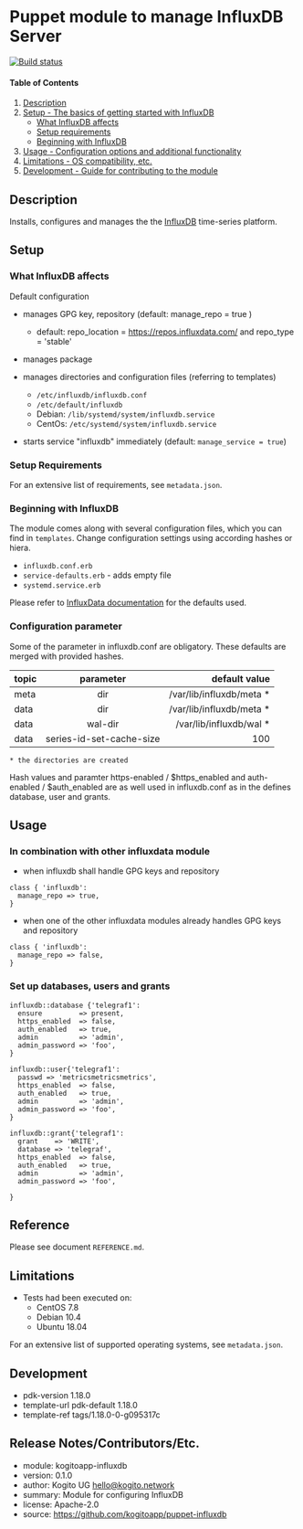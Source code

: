 # Puppet module to manage InfluxDB Server

[![Build status][travis-image]][travis-url]

#### Table of Contents

1. [Description](#description)
2. [Setup - The basics of getting started with InfluxDB](#setup)
    * [What InfluxDB affects](#what-InfluxDB-affects)
    * [Setup requirements](#setup-requirements)
    * [Beginning with InfluxDB](#beginning-with-InfluxDB)
3. [Usage - Configuration options and additional functionality](#usage)
4. [Limitations - OS compatibility, etc.](#limitations)
5. [Development - Guide for contributing to the module](#development)

## Description

Installs, configures and manages the the [InfluxDB](https://github.com/influxdata/influxdb)
time-series platform.

## Setup

### What InfluxDB affects

Default configuration

-   manages GPG key, repository  (default: manage_repo = true )
      - default: repo_location = https://repos.influxdata.com/ and repo_type = 'stable'

-   manages package

-   manages directories and configuration files (referring to templates)
    -   `/etc/influxdb/influxdb.conf`
    -   `/etc/default/influxdb`
    -   Debian: `/lib/systemd/system/influxdb.service`
    -   CentOs: `/etc/systemd/system/influxdb.service`

-   starts service "influxdb" immediately (default: `manage_service = true`)

### Setup Requirements

For an extensive list of requirements, see `metadata.json`.

### Beginning with InfluxDB

The module comes along with several configuration files, which you can find in
`templates`. Change configuration settings using according hashes or hiera.

- `influxdb.conf.erb`
- `service-defaults.erb` - adds empty file
- `systemd.service.erb`

Please refer to [InfluxData documentation](https://www.influxdata.com/) for the
defaults used.

### Configuration parameter

Some of the parameter in influxdb.conf are obligatory. These defaults are merged with provided hashes.

|  topic |  parameter                |  default value           |
| :----- | :-----------------------: | -----------------------: |
|  meta  |  dir                      | /var/lib/influxdb/meta * |
|  data  |  dir                      | /var/lib/influxdb/meta * |
|  data  |  wal-dir                  | /var/lib/influxdb/wal *  |
|  data  |  series-id-set-cache-size | 100                      |

    * the directories are created

Hash values and paramter https-enabled / $https_enabled  and auth-enabled / $auth_enabled are as well used in
influxdb.conf as in the defines database, user and grants.


## Usage

### In combination with other influxdata module

* when influxdb shall handle GPG keys and repository
```
class { 'influxdb':
  manage_repo => true,
}
```

* when one of the other influxdata modules already handles GPG keys and repository
```
class { 'influxdb':
  manage_repo => false,
}
```

### Set up databases, users and grants

```
influxdb::database {'telegraf1':
  ensure         => present,
  https_enabled  => false,
  auth_enabled   => true,
  admin          => 'admin',
  admin_password => 'foo',
}
```

```
influxdb::user{'telegraf1':
  passwd => 'metricsmetricsmetrics',
  https_enabled  => false,
  auth_enabled   => true,
  admin          => 'admin',
  admin_password => 'foo',
}
```

```
influxdb::grant{'telegraf1':
  grant    => 'WRITE',
  database => 'telegraf',
  https_enabled  => false,
  auth_enabled   => true,
  admin          => 'admin',
  admin_password => 'foo',

}
```

## Reference

Please see document `REFERENCE.md`.


## Limitations

-   Tests had been executed on:
    - CentOS 7.8
    - Debian 10.4
    - Ubuntu 18.04

For an extensive list of supported operating systems, see `metadata.json`.


## Development

-   pdk-version     1.18.0
-   template-url    pdk-default 1.18.0
-   template-ref    tags/1.18.0-0-g095317c


## Release Notes/Contributors/Etc.

-   module:     kogitoapp-influxdb
-   version:    0.1.0
-   author:     Kogito UG <hello@kogito.network>
-   summary:    Module for configuring InfluxDB
-   license:    Apache-2.0
-   source:     https://github.com/kogitoapp/puppet-influxdb

[travis-image]: https://travis-ci.com/kogitoapp/puppet-influxdb.svg
[travis-url]: https://travis-ci.com/kogitoapp/puppet-influxdb
